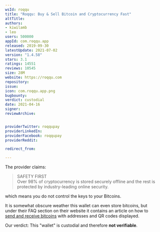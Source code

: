 ```yaml
---
wsId: roqqu
title: "Roqqu: Buy & Sell Bitcoin and Cryptocurrency Fast"
altTitle: 
authors:
- kiwilamb
- leo
users: 500000
appId: com.roqqu.app
released: 2019-09-30
latestUpdate: 2021-07-02
version: "1.4.58"
stars: 3.1
ratings: 14551
reviews: 10545
size: 28M
website: https://roqqu.com
repository: 
issue: 
icon: com.roqqu.app.png
bugbounty: 
verdict: custodial
date: 2021-04-16
signer: 
reviewArchive:


providerTwitter: roqqupay
providerLinkedIn: 
providerFacebook: roqqupay
providerReddit: 

redirect_from:

---
```



The provider claims:

> SAFETY FIRST<br>
  Over 98% of cryptocurrency is stored securely offline and the rest is
  protected by industry-leading online security.

which means you do not control the keys to your Bitcoins.

It is somewhat obscure weather this wallet can even store bitcoins, but under
their FAQ section on their website it contains an article on how to
[send and receive bitcoins](https://roqqu.com/knowledge/articles/send/how-to-send-and-receive-btc)
with addresses and QR codes displayed.

Our verdict: This "wallet" is custodial and therefore **not verifiable**.
